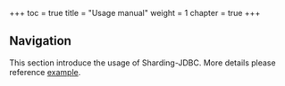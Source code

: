 +++
toc = true
title = "Usage manual"
weight = 1
chapter = true
+++

## Navigation

This section introduce the usage of Sharding-JDBC. More details please reference [example](https://github.com/shardingjdbc/sharding-jdbc-example).
